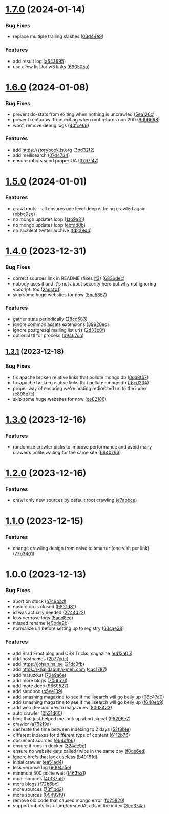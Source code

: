 # [1.7.0](https://github.com/Kukei-eu/spider/compare/v1.6.0...v1.7.0) (2024-01-14)


### Bug Fixes

* replace multiple trailing slashes ([03d44e9](https://github.com/Kukei-eu/spider/commit/03d44e93d70658c86bdbfae39038830d75128687))


### Features

* add result log ([a643995](https://github.com/Kukei-eu/spider/commit/a643995606a546061b589d88e1586e00c8104645))
* use allow list for w3 links ([690505a](https://github.com/Kukei-eu/spider/commit/690505a0f0cc7f2d1fe44d1001a0162bdf712659))

# [1.6.0](https://github.com/Kukei-eu/spider/compare/v1.5.0...v1.6.0) (2024-01-08)


### Bug Fixes

* prevent do-stats from exiting when nothing is uncrawled ([5ea126c](https://github.com/Kukei-eu/spider/commit/5ea126c5784a510dfdad4285a3b006986f027fbd))
* prevent root crawl from exiting when root returns non 200 ([9606698](https://github.com/Kukei-eu/spider/commit/960669806f8858cfcc7eeb1fffceee773c6abc45))
* woof, remove debug logs ([40fce69](https://github.com/Kukei-eu/spider/commit/40fce69be08e89120b253a69216701c46e30693e))


### Features

* add https://storybook.js.org ([3bd32f2](https://github.com/Kukei-eu/spider/commit/3bd32f22f971e70df9b5305aa1bf8a6af635f928))
* add meilisearch ([07d4734](https://github.com/Kukei-eu/spider/commit/07d4734d20a95278c3f413631baaa9277fc784a3))
* ensure robots send proper UA ([3797f47](https://github.com/Kukei-eu/spider/commit/3797f47e949d177765e82b17483d0bc93134a9ed))

# [1.5.0](https://github.com/Kukei-eu/spider/compare/v1.4.0...v1.5.0) (2024-01-01)


### Features

* crawl roots --all ensures one level deep is being crawled again ([bbbc0ee](https://github.com/Kukei-eu/spider/commit/bbbc0ee5f7bfb732cbe59db6dbc89ab59e9be24a))
* no mongo updates loop ([1ab9a81](https://github.com/Kukei-eu/spider/commit/1ab9a81fc45a19fa61d968b9bfadb00cb152ea94))
* no mongo updates loop ([ebfdd0b](https://github.com/Kukei-eu/spider/commit/ebfdd0b3d9b29483ddf89e6ea368b404682b9b22))
* no zachleat twitter archive ([fd239d4](https://github.com/Kukei-eu/spider/commit/fd239d45a6f24f1f45d90b6062a0b52ab9c61fc7))

# [1.4.0](https://github.com/Kukei-eu/spider/compare/v1.3.1...v1.4.0) (2023-12-31)


### Bug Fixes

* correct sources link in README (fixes [#3](https://github.com/Kukei-eu/spider/issues/3)) ([6836dec](https://github.com/Kukei-eu/spider/commit/6836decc9a2a751a4c2683a745f7aa7d14cbc9b5))
* nobody uses it and it's not about security here but why not ignoring vbscript: too ([2adcf01](https://github.com/Kukei-eu/spider/commit/2adcf01fd6f4316f2bd4a667779cd7737a441ccd))
* skip some huge websites for now ([5bc5857](https://github.com/Kukei-eu/spider/commit/5bc58573a1fcaaf59c79268976d820bd11bc0685))


### Features

* gather stats periodically ([28cd583](https://github.com/Kukei-eu/spider/commit/28cd583592d9caa3ce0f7808ecbe37133f6ce208))
* ignore common assets extensions ([39920ed](https://github.com/Kukei-eu/spider/commit/39920edaccecfc3620aa0c397956ad2eaab78742))
* ignore postgresql mailing list urls ([2d33b0f](https://github.com/Kukei-eu/spider/commit/2d33b0f66069276fad497fba89c64207c42e8ba2))
* optional ttl for process ([d9467da](https://github.com/Kukei-eu/spider/commit/d9467da6e6e0b9dcc76595538d9864b45a4e89f5))

## [1.3.1](https://github.com/Kukei-eu/spider/compare/v1.3.0...v1.3.1) (2023-12-18)


### Bug Fixes

* fix apache broken relative links that pollute mongo db ([0da8f67](https://github.com/Kukei-eu/spider/commit/0da8f671e7ba597bed8493e066f55eb624d0d55f))
* fix apache broken relative links that pollute mongo db ([f6cd234](https://github.com/Kukei-eu/spider/commit/f6cd2340775ed02502e833aad4e16e402ed50d74))
* proper way of ensuring we're adding redirected url to the index ([c898e7c](https://github.com/Kukei-eu/spider/commit/c898e7c3f82635fe9efdd58d92e680927a3d3df4))
* skip some huge websites for now ([ce82188](https://github.com/Kukei-eu/spider/commit/ce82188cb4f740486912022bc498dc083dfea0f5))

# [1.3.0](https://github.com/Kukei-eu/spider/compare/v1.2.0...v1.3.0) (2023-12-16)


### Features

* randomize crawler picks to improve performance and avoid many crawlers polite waiting for the same site ([6840766](https://github.com/Kukei-eu/spider/commit/6840766c7690644a3fa43bd39de55bf92e34a81c))

# [1.2.0](https://github.com/Kukei-eu/spider/compare/v1.1.0...v1.2.0) (2023-12-16)


### Features

* crawl only new sources by default root crawling ([e7abbce](https://github.com/Kukei-eu/spider/commit/e7abbce9a6f5bb699a15fdb5fe2eeadbfbaf402b))

# [1.1.0](https://github.com/Kukei-eu/spider/compare/v1.0.0...v1.1.0) (2023-12-15)


### Features

* change crawling design from naive to smarter (one visit per link) ([77b3401](https://github.com/Kukei-eu/spider/commit/77b3401f8b76449f0d7c127da55d3def9fefb41d))

# 1.0.0 (2023-12-13)


### Bug Fixes

* abort on stuck ([a7c9bad](https://github.com/Kukei-eu/spider/commit/a7c9bad80c6fcaef14dfe4456890dc2b1f063e64))
* ensure db is closed ([9821d81](https://github.com/Kukei-eu/spider/commit/9821d81f9ac4004fd03d5c59ab22d41d461874e1))
* id was actually needed ([2244d22](https://github.com/Kukei-eu/spider/commit/2244d22dc0250977bac034a07cd545eb917fd2ec))
* less verbose logs ([5add8ec](https://github.com/Kukei-eu/spider/commit/5add8ec73359a2a8cb52c97829d08306728af670))
* missed rename ([e9bde9b](https://github.com/Kukei-eu/spider/commit/e9bde9b122a39b0fcb9a66569808fc136c79231f))
* normalize url before setting up to registry ([63cae38](https://github.com/Kukei-eu/spider/commit/63cae38d11f263e300f7629c0dc48ed98ecbb40e))


### Features

* add Brad Frost blog and CSS Tricks magazine ([e413a05](https://github.com/Kukei-eu/spider/commit/e413a051ff850063291879ed2f997ab9b3622616))
* add hostnames ([2b77edc](https://github.com/Kukei-eu/spider/commit/2b77edcd183dc23462f00923233f20926e16f777))
* add https://johan.hal.se ([21dc3fb](https://github.com/Kukei-eu/spider/commit/21dc3fb0618868ead740ca3c09f4d9585e87893f))
* add https://khalidabuhakmeh.com ([cac1787](https://github.com/Kukei-eu/spider/commit/cac1787ff30a999169919d8a7fd799d6c990a374))
* add matuzo.at ([72e9a6e](https://github.com/Kukei-eu/spider/commit/72e9a6e66728bddae0fafd0466779006e6bd565f))
* add more blogs ([7f59b16](https://github.com/Kukei-eu/spider/commit/7f59b166c0aa37984464057d351d26face140b2d))
* add more docs ([9669527](https://github.com/Kukei-eu/spider/commit/9669527b6551791c7ed17912d24c7264c0c05b2a))
* add sandbox ([b5ee139](https://github.com/Kukei-eu/spider/commit/b5ee139a5dcf3acbce42ab57516b9492c56fd96b))
* add smashing magazine to see if meilisearch will go belly up ([08c47a0](https://github.com/Kukei-eu/spider/commit/08c47a06cf47a71043fa9cc01dee1990a7f5a38b))
* add smashing magazine to see if meilisearch will go belly up ([f640eb9](https://github.com/Kukei-eu/spider/commit/f640eb937d877f941bcc3298d46ce57a727c580d))
* add web.dev and dev.to magazines ([8003423](https://github.com/Kukei-eu/spider/commit/8003423759a53cdd5a85cc9685f83e3d77509ddc))
* auto crawler ([0b31d60](https://github.com/Kukei-eu/spider/commit/0b31d601fdede37aeb45ea357f1d8c0f929593a0))
* blog that just helped me look up abort signal ([96206e7](https://github.com/Kukei-eu/spider/commit/96206e74bc0aec71c23bc771b4db4dfee6203b8e))
* crawler ([a76219a](https://github.com/Kukei-eu/spider/commit/a76219a98220e983d3c071d210c3551c95230a9a))
* decreate the time between indexing to 2 days ([52f8bfe](https://github.com/Kukei-eu/spider/commit/52f8bfe4f337ead2914420e9423c3fc7eaa6e7d9))
* different indexes for different type of content ([6112b75](https://github.com/Kukei-eu/spider/commit/6112b751e294d349c2942aaafa6be222abc57568))
* document sources ([e64dfb6](https://github.com/Kukei-eu/spider/commit/e64dfb62c621513953b66c24ee438498df705768))
* ensure it runs in docker ([324ee9e](https://github.com/Kukei-eu/spider/commit/324ee9ec56c31a1245f6334364c2968733da9ca4))
* ensure no website gets called twice in the same day ([f8de6ed](https://github.com/Kukei-eu/spider/commit/f8de6ed299f57ac9e7b252d59eca2e84dcf102d7))
* ignore hrefs that look useless ([b49161d](https://github.com/Kukei-eu/spider/commit/b49161deb642129ba021959e60fcf5b81c8e7b5a))
* initial crawler ([ea51ed4](https://github.com/Kukei-eu/spider/commit/ea51ed4245e587607a5df7aaf46109fee281c6c3))
* less verbose log ([6004a5e](https://github.com/Kukei-eu/spider/commit/6004a5e193f3a38f64d150cb006894ca55ba5eb7))
* minimum 500 polite wait ([f4635a1](https://github.com/Kukei-eu/spider/commit/f4635a19a6ec12acbe35ffcd50d308f3ab4ff5cd))
* moar sources ([40f37b6](https://github.com/Kukei-eu/spider/commit/40f37b6ab1154c639b88f126ff4edf4268abbd4a))
* more blogs ([f72b6bc](https://github.com/Kukei-eu/spider/commit/f72b6bc2f3ba475685b72c33cf06b45b167436ef))
* more sources ([73f1bd2](https://github.com/Kukei-eu/spider/commit/73f1bd2228b83fd8d40ee16d75b4126bcd440bed))
* more sources ([09492f9](https://github.com/Kukei-eu/spider/commit/09492f966c935179f4b0be0eb21855b757315691))
* remove old code that caused mongo error ([fd25820](https://github.com/Kukei-eu/spider/commit/fd25820180753feee3d7804bf9fd428bdfe59260))
* support robots.txt + lang/createdAt atts in the index ([3ee374a](https://github.com/Kukei-eu/spider/commit/3ee374abb41a52e09c6aa7f7495582b9c4cf6945))
